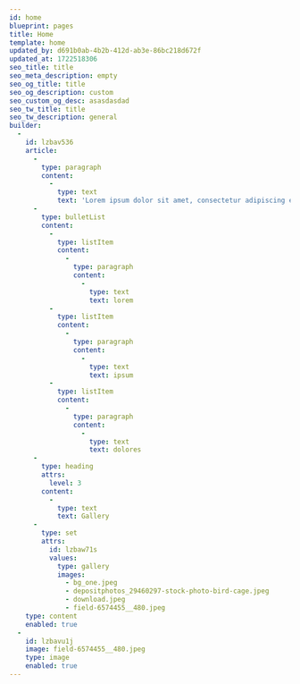 ```yaml
---
id: home
blueprint: pages
title: Home
template: home
updated_by: d691b0ab-4b2b-412d-ab3e-86bc218d672f
updated_at: 1722518306
seo_title: title
seo_meta_description: empty
seo_og_title: title
seo_og_description: custom
seo_custom_og_desc: asasdasdad
seo_tw_title: title
seo_tw_description: general
builder:
  -
    id: lzbav536
    article:
      -
        type: paragraph
        content:
          -
            type: text
            text: 'Lorem ipsum dolor sit amet, consectetur adipiscing elit. Etiam et libero sit amet ante rhoncus scelerisque. Sed at ornare odio. Cras vitae tristique nunc. Suspendisse porttitor elit sit amet quam accumsan efficitur. Phasellus cursus hendrerit felis, sed aliquet neque eleifend sed. Maecenas ut metus commodo, vestibulum massa eu, vestibulum odio. Proin aliquam ex non nisi ultrices convallis interdum ac quam.'
      -
        type: bulletList
        content:
          -
            type: listItem
            content:
              -
                type: paragraph
                content:
                  -
                    type: text
                    text: lorem
          -
            type: listItem
            content:
              -
                type: paragraph
                content:
                  -
                    type: text
                    text: ipsum
          -
            type: listItem
            content:
              -
                type: paragraph
                content:
                  -
                    type: text
                    text: dolores
      -
        type: heading
        attrs:
          level: 3
        content:
          -
            type: text
            text: Gallery
      -
        type: set
        attrs:
          id: lzbaw71s
          values:
            type: gallery
            images:
              - bg_one.jpeg
              - depositphotos_29460297-stock-photo-bird-cage.jpeg
              - download.jpeg
              - field-6574455__480.jpeg
    type: content
    enabled: true
  -
    id: lzbavu1j
    image: field-6574455__480.jpeg
    type: image
    enabled: true
---
```

